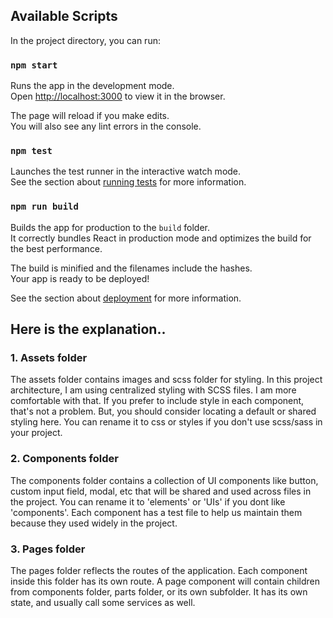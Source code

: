 ## Available Scripts

In the project directory, you can run:

### `npm start`

Runs the app in the development mode.\
Open [http://localhost:3000](http://localhost:3000) to view it in the browser.

The page will reload if you make edits.\
You will also see any lint errors in the console.

### `npm test`

Launches the test runner in the interactive watch mode.\
See the section about [running tests](https://facebook.github.io/create-react-app/docs/running-tests) for more information.

### `npm run build`

Builds the app for production to the `build` folder.\
It correctly bundles React in production mode and optimizes the build for the best performance.

The build is minified and the filenames include the hashes.\
Your app is ready to be deployed!

See the section about [deployment](https://facebook.github.io/create-react-app/docs/deployment) for more information.

## Here is the explanation..
### 1. Assets folder
The assets folder contains images and scss folder for styling. In this project architecture, I am using centralized styling with SCSS files. I am more comfortable with that.
If you prefer to include style in each component, that's not a problem. But, you should consider locating a default or shared styling here.
You can rename it to css or styles if you don't use scss/sass in your project.
### 2. Components folder
The components folder contains a collection of UI components like button, custom input field, modal, etc that will be shared and used across files in the project.
You can rename it to 'elements' or 'UIs' if you dont like 'components'.
Each component has a test file to help us maintain them because they used widely in the project.
### 3. Pages folder
The pages folder reflects the routes of the application. Each component inside this folder has its own route.
A page component will contain children from components folder, parts folder, or its own subfolder. It has its own state, and usually call some services as well.

